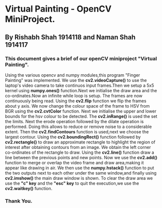 # Virtual Painting - OpenCV MiniProject.
## By Rishabh Shah 1914118 and Naman Shah 1914117
### This document gives a brief of our openCV miniproject "Virtual Painting".

Using the various opencv and numpy modules,this program "Finger Painting" was implemented. We use the **cv2.videoCapture()** to use the laptop's video camera to take continuos input frames.Then we setup a 5x5 kernel using **numpy.ones()** function.Next we initialise the draw area and the co-ordinates.Now an infinite while loop is setup. The frames are now continuously being read. Using the **cv2.flip** function we flip the frames about y axis. We now change the colour space of the frame to HSV from BGR using the **cv2.cvtColor** function. Next we initialise the upper and lower bounds for the hsv colour to be detected. The **cv2.inRange()** is used the set the limits. Next the erode operation followed by the dilate operation is performed. Doing this allows to reduce or remove noise to a considerable extent. Then the **cv2.findContours** function is used,next we choose the largest contour. Using the **cv2.boundingRect()** function followed by **cv2.rectangle()** to draw an approximate rectangle to highlight the region of interest after obtaining contours from an image. We obtain the left corner co-ordinates of the rectangle to draw. Using the **cv2.line()** function draw a line between the previous points and new points. Now we use the **cv2.add()** function to merge or overlap the video frame and draw area,making it appear like drawing in air. We then use the **numpy.hstack()** function  to put the two outputs next to each other under the same window,and finally using **cv2.imshow()** the main draw window is shown. To clear the draw area  we use the **"c" key** and the **"esc" key** to quit the execution,we use the **cv2.waitkey()** function. 

### Thank You.
